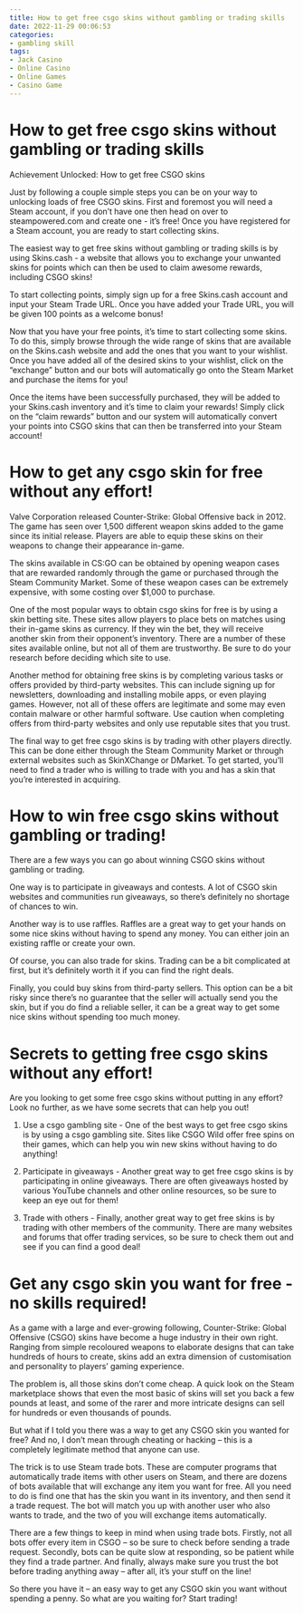 ```yaml
---
title: How to get free csgo skins without gambling or trading skills
date: 2022-11-29 00:06:53
categories:
- gambling skill
tags:
- Jack Casino
- Online Casino
- Online Games
- Casino Game
---
```



#  How to get free csgo skins without gambling or trading skills

Achievement Unlocked: How to get free CSGO skins

Just by following a couple simple steps you can be on your way to unlocking loads of free CSGO skins. First and foremost you will need a Steam account, if you don’t have one then head on over to steampowered.com and create one - it’s free! Once you have registered for a Steam account, you are ready to start collecting skins.

The easiest way to get free skins without gambling or trading skills is by using Skins.cash - a website that allows you to exchange your unwanted skins for points which can then be used to claim awesome rewards, including CSGO skins!

To start collecting points, simply sign up for a free Skins.cash account and input your Steam Trade URL. Once you have added your Trade URL, you will be given 100 points as a welcome bonus!

Now that you have your free points, it’s time to start collecting some skins. To do this, simply browse through the wide range of skins that are available on the Skins.cash website and add the ones that you want to your wishlist. Once you have added all of the desired skins to your wishlist, click on the “exchange” button and our bots will automatically go onto the Steam Market and purchase the items for you!

Once the items have been successfully purchased, they will be added to your Skins.cash inventory and it’s time to claim your rewards! Simply click on the “claim rewards” button and our system will automatically convert your points into CSGO skins that can then be transferred into your Steam account!

#  How to get any csgo skin for free without any effort!

Valve Corporation released Counter-Strike: Global Offensive back in 2012. The game has seen over 1,500 different weapon skins added to the game since its initial release. Players are able to equip these skins on their weapons to change their appearance in-game.

The skins available in CS:GO can be obtained by opening weapon cases that are rewarded randomly through the game or purchased through the Steam Community Market. Some of these weapon cases can be extremely expensive, with some costing over $1,000 to purchase.

One of the most popular ways to obtain csgo skins for free is by using a skin betting site. These sites allow players to place bets on matches using their in-game skins as currency. If they win the bet, they will receive another skin from their opponent’s inventory. There are a number of these sites available online, but not all of them are trustworthy. Be sure to do your research before deciding which site to use.

Another method for obtaining free skins is by completing various tasks or offers provided by third-party websites. This can include signing up for newsletters, downloading and installing mobile apps, or even playing games. However, not all of these offers are legitimate and some may even contain malware or other harmful software. Use caution when completing offers from third-party websites and only use reputable sites that you trust.

The final way to get free csgo skins is by trading with other players directly. This can be done either through the Steam Community Market or through external websites such as SkinXChange or DMarket. To get started, you’ll need to find a trader who is willing to trade with you and has a skin that you’re interested in acquiring.

#  How to win free csgo skins without gambling or trading!

There are a few ways you can go about winning CSGO skins without gambling or trading.

One way is to participate in giveaways and contests. A lot of CSGO skin websites and communities run giveaways, so there’s definitely no shortage of chances to win.

Another way is to use raffles. Raffles are a great way to get your hands on some nice skins without having to spend any money. You can either join an existing raffle or create your own.

Of course, you can also trade for skins. Trading can be a bit complicated at first, but it’s definitely worth it if you can find the right deals.

Finally, you could buy skins from third-party sellers. This option can be a bit risky since there’s no guarantee that the seller will actually send you the skin, but if you do find a reliable seller, it can be a great way to get some nice skins without spending too much money.

#  Secrets to getting free csgo skins without any effort!

Are you looking to get some free csgo skins without putting in any effort? Look no further, as we have some secrets that can help you out!

1. Use a csgo gambling site - One of the best ways to get free csgo skins is by using a csgo gambling site. Sites like CSGO Wild offer free spins on their games, which can help you win new skins without having to do anything!

2. Participate in giveaways - Another great way to get free csgo skins is by participating in online giveaways. There are often giveaways hosted by various YouTube channels and other online resources, so be sure to keep an eye out for them!

3. Trade with others - Finally, another great way to get free skins is by trading with other members of the community. There are many websites and forums that offer trading services, so be sure to check them out and see if you can find a good deal!

#  Get any csgo skin you want for free - no skills required!

As a game with a large and ever-growing following, Counter-Strike: Global Offensive (CSGO) skins have become a huge industry in their own right. Ranging from simple recoloured weapons to elaborate designs that can take hundreds of hours to create, skins add an extra dimension of customisation and personality to players’ gaming experience.

The problem is, all those skins don’t come cheap. A quick look on the Steam marketplace shows that even the most basic of skins will set you back a few pounds at least, and some of the rarer and more intricate designs can sell for hundreds or even thousands of pounds.

But what if I told you there was a way to get any CSGO skin you wanted for free? And no, I don’t mean through cheating or hacking – this is a completely legitimate method that anyone can use.

The trick is to use Steam trade bots. These are computer programs that automatically trade items with other users on Steam, and there are dozens of bots available that will exchange any item you want for free. All you need to do is find one that has the skin you want in its inventory, and then send it a trade request. The bot will match you up with another user who also wants to trade, and the two of you will exchange items automatically.

There are a few things to keep in mind when using trade bots. Firstly, not all bots offer every item in CSGO – so be sure to check before sending a trade request. Secondly, bots can be quite slow at responding, so be patient while they find a trade partner. And finally, always make sure you trust the bot before trading anything away – after all, it’s your stuff on the line!

So there you have it – an easy way to get any CSGO skin you want without spending a penny. So what are you waiting for? Start trading!